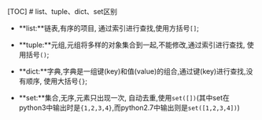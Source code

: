 [TOC]
# list、tuple、dict、set区别

- **list:**链表,有序的项目, 通过索引进行查找,使用方括号`[]`;

- **tuple:**元组,元组将多样的对象集合到一起,不能修改,通过索引进行查找, 使用括号`()`;

- **dict:**字典,字典是一组键(key)和值(value)的组合,通过键(key)进行查找,没有顺序, 使用大括号`{}`;

- **set:**集合,无序,元素只出现一次, 自动去重,使用`set([])`(其中set在python3中输出时是`{1,2,3,4}`,而python2.7中输出则是`set([1,2,3,4])`)